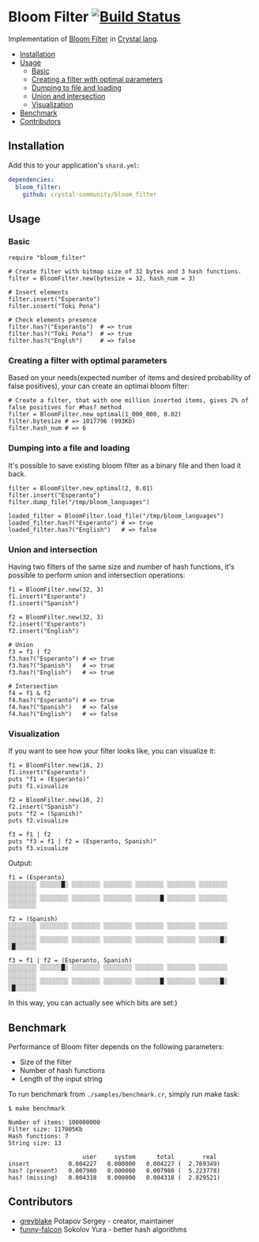 # Bloom Filter [![Build Status](https://travis-ci.org/crystal-community/bloom_filter.svg?branch=master)](https://travis-ci.org/crystal-community/bloom_filter)

Implementation of [Bloom Filter](https://en.wikipedia.org/wiki/Bloom_filter) in [Crystal lang](http://crystal-lang.org/).

* [Installation](#installation)
* [Usage](#usage)
  * [Basic](#basic)
  * [Creating a filter with optimal parameters](#creating-a-filter-with-optimal-parameters)
  * [Dumping to file and loading](#dumping-into-a-file-and-loading)
  * [Union and intersection](#union-and-intersection)
  * [Visualization](#visualization)
* [Benchmark](#benchmark)
* [Contributors](#contributors)


## Installation

Add this to your application's `shard.yml`:

```yaml
dependencies:
  bloom_filter:
    github: crystal-community/bloom_filter
```

## Usage

### Basic

```crystal
require "bloom_filter"

# Create filter with bitmap size of 32 bytes and 3 hash functions.
filter = BloomFilter.new(bytesize = 32, hash_num = 3)

# Insert elements
filter.insert("Esperanto")
filter.insert("Toki Pona")

# Check elements presence
filter.has?("Esperanto")  # => true
filter.has?("Toki Pona")  # => true
filter.has?("Englsh")     # => false
```

### Creating a filter with optimal parameters

Based on your needs(expected number of items and desired probability of false positives),
your can create an optimal bloom filter:

```crystal
# Create a filter, that with one million inserted items, gives 2% of false positives for #has? method
filter = BloomFilter.new_optimal(1_000_000, 0.02)
filter.bytesize # => 1017796 (993Kb)
filter.hash_num # => 6
```

### Dumping into a file and loading

It's possible to save existing bloom filter as a binary file and then load it back.

```crystal
filter = BloomFilter.new_optimal(2, 0.01)
filter.insert("Esperanto")
filter.dump_file("/tmp/bloom_languages")

loaded_filter = BloomFilter.load_file("/tmp/bloom_languages")
loaded_filter.has?("Esperanto") # => true
loaded_filter.has?("English")   # => false
```

### Union and intersection
Having two filters of the same size and number of hash functions, it's possible
to perform union and intersection operations:

```crystal
f1 = BloomFilter.new(32, 3)
f1.insert("Esperanto")
f1.insert("Spanish")

f2 = BloomFilter.new(32, 3)
f2.insert("Esperanto")
f2.insert("English")

# Union
f3 = f1 | f2
f3.has?("Esperanto") # => true
f3.has?("Spanish")   # => true
f3.has?("English")   # => true

# Intersection
f4 = f1 & f2
f4.has?("Esperanto") # => true
f4.has?("Spanish")   # => false
f4.has?("English")   # => false
```

### Visualization

If you want to see how your filter looks like, you can visualize it:

```crystal
f1 = BloomFilter.new(16, 2)
f1.insert("Esperanto")
puts "f1 = (Esperanto)"
puts f1.visualize

f2 = BloomFilter.new(16, 2)
f2.insert("Spanish")
puts "f2 = (Spanish)"
puts f2.visualize

f3 = f1 | f2
puts "f3 = f1 | f2 = (Esperanto, Spanish)"
puts f3.visualize
```

Output:
```
f1 = (Esperanto)
░░░░░░░░ ░░░░░░█░ ░░░░░░░░ ░░░░░░░░ ░░░░░░░░ ░░░░░░░░ ░░░░░░░░ ░░░░░░░░
░░░░░░░░ ░░░░░░░░ ░░░░░░░░ ░░░░░░░░ ░░░░░░░█ ░░░░░░░░ ░░░░░░░░ ░░░░░░░░

f2 = (Spanish)
░░░░░░░░ ░░░░░░░░ ░░░░░░░░ ░░░░░░░░ ░░░░░░░░ ░░░░░░░░ ░░░░░░░░ ░░░░░░░░
░░░░░░░░ ░░░░░░░░ ░░░░░░░░ ░░░░░░░░ ░░░░░░░░ ░░░░░░░░ ░░░░░░█░ ░█░░░░░░

f3 = f1 | f2 = (Esperanto, Spanish)
░░░░░░░░ ░░░░░░█░ ░░░░░░░░ ░░░░░░░░ ░░░░░░░░ ░░░░░░░░ ░░░░░░░░ ░░░░░░░░
░░░░░░░░ ░░░░░░░░ ░░░░░░░░ ░░░░░░░░ ░░░░░░░█ ░░░░░░░░ ░░░░░░█░ ░█░░░░░░
```
In this way, you can actually see which bits are set:)

## Benchmark
Performance of Bloom filter depends on the following parameters:
* Size of the filter
* Number of hash functions
* Length of the input string

To run benchmark from `./samples/benchmark.cr`, simply run make task:
```
$ make benchmark

Number of items: 100000000
Filter size: 117005Kb
Hash functions: 7
String size: 13

                     user     system      total        real
insert           0.004227   0.000000   0.004227 (  2.769349)
has? (present)   0.007980   0.000000   0.007980 (  5.223778)
has? (missing)   0.004318   0.000000   0.004318 (  2.829521)
```

## Contributors

- [greyblake](https://github.com/greyblake) Potapov Sergey - creator, maintainer
- [funny-falcon](https://github.com/funny-falcon) Sokolov Yura - better hash algorithms
